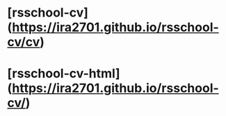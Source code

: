 # [rsschool-cv] (https://ira2701.github.io/rsschool-cv/cv)
# [rsschool-cv-html] (https://ira2701.github.io/rsschool-cv/)